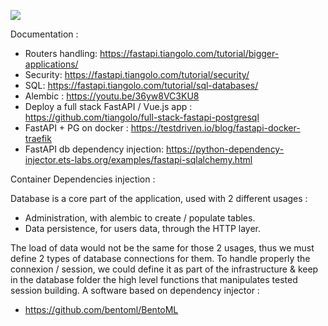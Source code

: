 ![](https://github.com/mlco2/codecarbon/blob/api/api/Images/CodecarbonDB.jpg)


Documentation :

- Routers handling: https://fastapi.tiangolo.com/tutorial/bigger-applications/
- Security: https://fastapi.tiangolo.com/tutorial/security/
- SQL: https://fastapi.tiangolo.com/tutorial/sql-databases/
- Alembic : https://youtu.be/36yw8VC3KU8
- Deploy a full stack FastAPI / Vue.js app : https://github.com/tiangolo/full-stack-fastapi-postgresql
- FastAPI + PG on docker : https://testdriven.io/blog/fastapi-docker-traefik
- FastAPI db dependency injection: https://python-dependency-injector.ets-labs.org/examples/fastapi-sqlalchemy.html



Container Dependencies injection : 



Database is a core part of the application, used with 2 different usages :
- Administration, with alembic to create / populate tables.
- Data persistence, for users data, through the HTTP layer.

The load of data would not be the same for those 2 usages, thus we must define 2 types of database connections for them.
To handle properly the connexion / session, we could define it as part of the infrastructure & keep in the database 
folder the high level functions that manipulates tested session building.
A software based on dependency injector : 
- https://github.com/bentoml/BentoML
